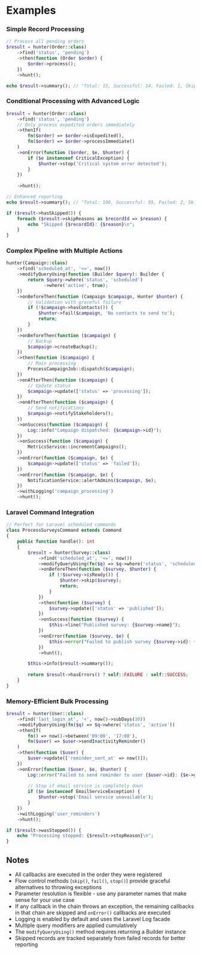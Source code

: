 # Examples

### Simple Record Processing

```php
// Process all pending orders
$result = hunter(Order::class)
    ->find('status', 'pending')
    ->then(function (Order $order) {
        $order->process();
    })
    ->hunt();

echo $result->summary(); // "Total: 15, Successful: 14, Failed: 1, Skipped: 0"
```

### Conditional Processing with Advanced Logic

```php
$result = hunter(Order::class)
    ->find('status', 'pending')    
    // Only process expedited orders immediately
    ->thenIf(
        fn($order) => $order->isExpedited(),
        fn($order) => $order->processImmediate()
    )  
    ->onError(function ($order, $e, $hunter) {
        if ($e instanceof CriticalException) {
            $hunter->stop('Critical system error detected');
        }
    })
    
    ->hunt();

// Enhanced reporting
echo $result->summary(); // "Total: 100, Successful: 95, Failed: 2, Skipped: 3 (Stopped: Critical system error detected)"

if ($result->hasSkipped()) {
    foreach ($result->skipReasons as $recordId => $reason) {
        echo "Skipped {$recordId}: {$reason}\n";
    }
}
```

### Complex Pipeline with Multiple Actions

```php
hunter(Campaign::class)
    ->find('scheduled_at', '<=', now())
    ->modifyQueryUsing(function (Builder $query): Builder {
        return $query->where('status', 'scheduled')
              ->where('active', true);
    })
    ->onBeforeThen(function (Campaign $campaign, Hunter $hunter) {
        // Validation with graceful failure
        if (!$campaign->hasContacts()) {
            $hunter->fail($campaign, 'No contacts to send to');
            return;
        }
    })
    ->onBeforeThen(function ($campaign) {
        // Backup
        $campaign->createBackup();
    })
    ->then(function ($campaign) {
        // Main processing
        ProcessCampaignJob::dispatch($campaign);
    })
    ->onAfterThen(function ($campaign) {
        // Update status
        $campaign->update(['status' => 'processing']);
    })
    ->onAfterThen(function ($campaign) {
        // Send notifications
        $campaign->notifyStakeholders();
    })
    ->onSuccess(function ($campaign) {
        Log::info("Campaign dispatched: {$campaign->id}");
    })
    ->onSuccess(function ($campaign) {
        MetricsService::incrementCampaigns();
    })
    ->onError(function ($campaign, $e) {
        $campaign->update(['status' => 'failed']);
    })
    ->onError(function ($campaign, $e) {
        NotificationService::alertAdmins($campaign, $e);
    })
    ->withLogging('campaign_processing')
    ->hunt();
```

### Laravel Command Integration

```php
// Perfect for Laravel scheduled commands
class ProcessSurveysCommand extends Command
{
    public function handle(): int
    {
        $result = hunter(Survey::class)
            ->find('scheduled_at', '<=', now())
            ->modifyQueryUsing(fn($q) => $q->where('status', 'scheduled'))
            ->onBeforeThen(function ($survey, $hunter) {
                if (!$survey->isReady()) {
                    $hunter->skip($survey);
                    return;
                }
            })
            ->then(function ($survey) {
                $survey->update(['status' => 'published']);
            })
            ->onSuccess(function ($survey) {
                $this->line("Published survey: {$survey->name}");
            })
            ->onError(function ($survey, $e) {
                $this->error("Failed to publish survey {$survey->id}: {$e->getMessage()}");
            })
            ->hunt();

        $this->info($result->summary());
        
        return $result->hasErrors() ? self::FAILURE : self::SUCCESS;
    }
}
```

### Memory-Efficient Bulk Processing

```php
$result = hunter(User::class)
    ->find('last_login_at', '<', now()->subDays(30))
    ->modifyQueryUsing(fn($q) => $q->where('status', 'active'))    
    ->thenIf(
        fn() => now()->between('09:00', '17:00'),
        fn($user) => $user->sendInactivityReminder()
    )
    ->then(function ($user) {
        $user->update(['reminder_sent_at' => now()]);
    })
    ->onError(function ($user, $e, $hunter) {
        Log::error("Failed to send reminder to user {$user->id}: {$e->getMessage()}");
        
        // Stop if email service is completely down
        if ($e instanceof EmailServiceException) {
            $hunter->stop('Email service unavailable');
        }
    })
    ->withLogging('user_reminders')
    ->hunt();

if ($result->wasStopped()) {
    echo "Processing stopped: {$result->stopReason}\n";
}
```

## Notes

- All callbacks are executed in the order they were registered
- Flow control methods (`skip()`, `fail()`, `stop()`) provide graceful alternatives to throwing exceptions
- Parameter resolution is flexible - use any parameter names that make sense for your use case
- If any callback in the chain throws an exception, the remaining callbacks in that chain are skipped and `onError()` callbacks are executed
- Logging is enabled by default and uses the Laravel Log facade
- Multiple query modifiers are applied cumulatively
- The `modifyQueryUsing()` method requires returning a Builder instance
- Skipped records are tracked separately from failed records for better reporting
